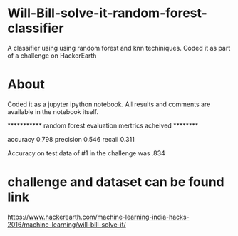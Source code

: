 # Will-Bill-solve-it-random-forest-classifier
A classifier using using random forest and knn techiniques. Coded it as part of a challenge on HackerEarth

# About
Coded it as a jupyter ipython notebook. All results and comments are available in the notebook itself. 

*********** random forest evaluation mertrics acheived ********

accuracy 0.798
precision 0.546
recall 0.311

Accuracy on test data of #1 in the challenge was .834


# challenge and dataset can be found link
https://www.hackerearth.com/machine-learning-india-hacks-2016/machine-learning/will-bill-solve-it/

